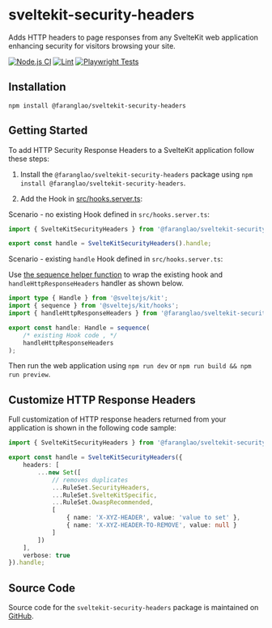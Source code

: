 # sveltekit-security-headers

Adds HTTP headers to page responses from any SvelteKit web application enhancing security for visitors browsing your site.

[![Node.js CI](https://github.com/kevinobee/sveltekit-security-headers/actions/workflows/node.js.yml/badge.svg)](https://github.com/kevinobee/sveltekit-security-headers/actions/workflows/node.js.yml)
[![Lint](https://github.com/kevinobee/sveltekit-security-headers/actions/workflows/lint.yml/badge.svg)](https://github.com/kevinobee/sveltekit-security-headers/actions/workflows/lint.yml)
[![Playwright Tests](https://github.com/kevinobee/sveltekit-security-headers/actions/workflows/playwright.yml/badge.svg)](https://github.com/kevinobee/sveltekit-security-headers/actions/workflows/playwright.yml)

## Installation

```shell
npm install @faranglao/sveltekit-security-headers
```

## Getting Started

To add HTTP Security Response Headers to a SvelteKit application follow these steps:

1. Install the `@faranglao/sveltekit-security-headers` package using `npm install @faranglao/sveltekit-security-headers`.

2. Add the Hook in [src/hooks.server.ts](./src/hooks.server.ts):

Scenario - no existing Hook defined in `src/hooks.server.ts`:

```ts
import { SvelteKitSecurityHeaders } from '@faranglao/sveltekit-security-headers';

export const handle = SvelteKitSecurityHeaders().handle;
```

Scenario - existing `handle` Hook defined in `src/hooks.server.ts`:

Use [the sequence helper function](https://kit.svelte.dev/docs/modules#sveltejs-kit-hooks) to wrap the existing hook and `handleHttpResponseHeaders` handler as shown below.

```ts
import type { Handle } from '@sveltejs/kit';
import { sequence } from '@sveltejs/kit/hooks';
import { handleHttpResponseHeaders } from '@faranglao/sveltekit-security-headers';

export const handle: Handle = sequence(
	/* existing Hook code , */
	handleHttpResponseHeaders
);
```

Then run the web application using `npm run dev` or `npm run build && npm run preview`.

## Customize HTTP Response Headers

Full customization of HTTP response headers returned from your application is shown in the following code sample:

```ts
import { SvelteKitSecurityHeaders } from '@faranglao/sveltekit-security-headers';

export const handle = SvelteKitSecurityHeaders({
	headers: [
		...new Set([
			// removes duplicates
			...RuleSet.SecurityHeaders,
			...RuleSet.SvelteKitSpecific,
			...RuleSet.OwaspRecommended,
			[
				{ name: 'X-XYZ-HEADER', value: 'value to set' },
				{ name: 'X-XYZ-HEADER-TO-REMOVE', value: null }
			]
		])
	],
	verbose: true
}).handle;
```

## Source Code

Source code for the <code>sveltekit-security-headers</code> package is maintained on [GitHub](https://github.com/kevinobee/sveltekit-security-headers).
